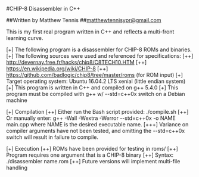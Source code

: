 #CHIP-8 Disassembler in C++

##Written by Matthew Tennis
##matthewtennisypr@gmail.com

This is my first real program written in C++ and reflects a multi-front learning curve. 

[+] The following program is a disassembler for CHIP-8 ROMs and binaries.
[+] The following sources were used and referenced for specifications:
  [++] http://devernay.free.fr/hacks/chip8/C8TECH10.HTM
  [++] https://en.wikipedia.org/wiki/CHIP-8
  [++] https://github.com/badlogic/chip8/tree/master/roms (for ROM input)
[+] Target operating system: Ubuntu 16.04.2 LTS xenial (little endian system)
[+] This program is written in C++ and compiled on g++ 5.4.0
[+] This program must be compiled with g++ w/ --std=c++0x switch on a Debian machine

[+] Compilation
  [++] Either run the Bash script provided: ./compile.sh
  [++] Or manually enter: g++ -Wall -Wextra -Werror --std=c++0x -o NAME main.cpp
       where NAME is the desired executable name.
     [+++] Variance on compiler arguments have not been tested, and omitting the --std=c++0x switch will result in failure to compile.

[+] Execution
  [++] ROMs have been provided for testing in roms/
  [++] Program requires one argument that is a CHIP-8 binary
  [++] Syntax: ./disassembler name.rom
  [++] Future versions will implement multi-file handling
  
